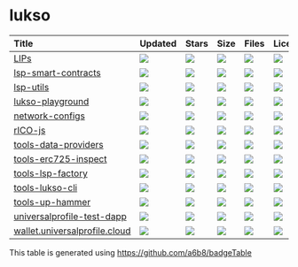 # lukso

| Title | Updated | Stars | Size | Files | License |
| :-- | :-- | :-- | :-- | :-- | :-- |
| [LIPs](https://github.com/lukso-network/LIPs) | <a href="https://api.github.com/repos/lukso-network/LIPs"><img src="https://img.shields.io/github/last-commit/lukso-network/LIPs?color=0E1116&logo=F3A966&logoColor=F3A966&style=flat&label="></a> | <a href="https://github.com/lukso-network/LIPs/stargazers"><img src="https://img.shields.io/github/stars/lukso-network/LIPs?color=0E1116&logo=F3A966&logoColor=F3A966&style=flat&label="></a> | <a href="https://github.com/lukso-network/LIPs"><img src="https://img.shields.io/github/repo-size/lukso-network/LIPs?color=0E1116&logo=F3A966&logoColor=F3A966&style=flat&label="></a> | <a href="https://github.com/lukso-network/LIPs"><img src="https://img.shields.io/github/directory-file-count/lukso-network/LIPs?color=0E1116&logo=F3A966&logoColor=F3A966&style=flat&label="></a> | <a href="https://github.com/lukso-network/LIPs/blob/main/LICENSE"><img src="https://img.shields.io/github/license/lukso-network/LIPs?color=0E1116&logo=F3A966&logoColor=F3A966&style=flat&label="></a> |
| [lsp-smart-contracts](https://github.com/lukso-network/lsp-smart-contracts) | <a href="https://api.github.com/repos/lukso-network/lsp-smart-contracts"><img src="https://img.shields.io/github/last-commit/lukso-network/lsp-smart-contracts?color=0E1116&logo=F3A966&logoColor=F3A966&style=flat&label="></a> | <a href="https://github.com/lukso-network/lsp-smart-contracts/stargazers"><img src="https://img.shields.io/github/stars/lukso-network/lsp-smart-contracts?color=0E1116&logo=F3A966&logoColor=F3A966&style=flat&label="></a> | <a href="https://github.com/lukso-network/lsp-smart-contracts"><img src="https://img.shields.io/github/repo-size/lukso-network/lsp-smart-contracts?color=0E1116&logo=F3A966&logoColor=F3A966&style=flat&label="></a> | <a href="https://github.com/lukso-network/lsp-smart-contracts"><img src="https://img.shields.io/github/directory-file-count/lukso-network/lsp-smart-contracts?color=0E1116&logo=F3A966&logoColor=F3A966&style=flat&label="></a> | <a href="https://github.com/lukso-network/lsp-smart-contracts/blob/main/LICENSE"><img src="https://img.shields.io/github/license/lukso-network/lsp-smart-contracts?color=0E1116&logo=F3A966&logoColor=F3A966&style=flat&label="></a> |
| [lsp-utils](https://github.com/lukso-network/lsp-utils) | <a href="https://api.github.com/repos/lukso-network/lsp-utils"><img src="https://img.shields.io/github/last-commit/lukso-network/lsp-utils?color=0E1116&logo=F3A966&logoColor=F3A966&style=flat&label="></a> | <a href="https://github.com/lukso-network/lsp-utils/stargazers"><img src="https://img.shields.io/github/stars/lukso-network/lsp-utils?color=0E1116&logo=F3A966&logoColor=F3A966&style=flat&label="></a> | <a href="https://github.com/lukso-network/lsp-utils"><img src="https://img.shields.io/github/repo-size/lukso-network/lsp-utils?color=0E1116&logo=F3A966&logoColor=F3A966&style=flat&label="></a> | <a href="https://github.com/lukso-network/lsp-utils"><img src="https://img.shields.io/github/directory-file-count/lukso-network/lsp-utils?color=0E1116&logo=F3A966&logoColor=F3A966&style=flat&label="></a> | <a href="https://github.com/lukso-network/lsp-utils/blob/main/LICENSE"><img src="https://img.shields.io/github/license/lukso-network/lsp-utils?color=0E1116&logo=F3A966&logoColor=F3A966&style=flat&label="></a> |
| [lukso-playground](https://github.com/lukso-network/lukso-playground) | <a href="https://api.github.com/repos/lukso-network/lukso-playground"><img src="https://img.shields.io/github/last-commit/lukso-network/lukso-playground?color=0E1116&logo=F3A966&logoColor=F3A966&style=flat&label="></a> | <a href="https://github.com/lukso-network/lukso-playground/stargazers"><img src="https://img.shields.io/github/stars/lukso-network/lukso-playground?color=0E1116&logo=F3A966&logoColor=F3A966&style=flat&label="></a> | <a href="https://github.com/lukso-network/lukso-playground"><img src="https://img.shields.io/github/repo-size/lukso-network/lukso-playground?color=0E1116&logo=F3A966&logoColor=F3A966&style=flat&label="></a> | <a href="https://github.com/lukso-network/lukso-playground"><img src="https://img.shields.io/github/directory-file-count/lukso-network/lukso-playground?color=0E1116&logo=F3A966&logoColor=F3A966&style=flat&label="></a> | <a href="https://github.com/lukso-network/lukso-playground/blob/main/LICENSE"><img src="https://img.shields.io/github/license/lukso-network/lukso-playground?color=0E1116&logo=F3A966&logoColor=F3A966&style=flat&label="></a> |
| [network-configs](https://github.com/lukso-network/network-configs) | <a href="https://api.github.com/repos/lukso-network/network-configs"><img src="https://img.shields.io/github/last-commit/lukso-network/network-configs?color=0E1116&logo=F3A966&logoColor=F3A966&style=flat&label="></a> | <a href="https://github.com/lukso-network/network-configs/stargazers"><img src="https://img.shields.io/github/stars/lukso-network/network-configs?color=0E1116&logo=F3A966&logoColor=F3A966&style=flat&label="></a> | <a href="https://github.com/lukso-network/network-configs"><img src="https://img.shields.io/github/repo-size/lukso-network/network-configs?color=0E1116&logo=F3A966&logoColor=F3A966&style=flat&label="></a> | <a href="https://github.com/lukso-network/network-configs"><img src="https://img.shields.io/github/directory-file-count/lukso-network/network-configs?color=0E1116&logo=F3A966&logoColor=F3A966&style=flat&label="></a> | <a href="https://github.com/lukso-network/network-configs/blob/main/LICENSE"><img src="https://img.shields.io/github/license/lukso-network/network-configs?color=0E1116&logo=F3A966&logoColor=F3A966&style=flat&label="></a> |
| [rICO-js](https://github.com/lukso-network/rICO-js) | <a href="https://api.github.com/repos/lukso-network/rICO-js"><img src="https://img.shields.io/github/last-commit/lukso-network/rICO-js?color=0E1116&logo=F3A966&logoColor=F3A966&style=flat&label="></a> | <a href="https://github.com/lukso-network/rICO-js/stargazers"><img src="https://img.shields.io/github/stars/lukso-network/rICO-js?color=0E1116&logo=F3A966&logoColor=F3A966&style=flat&label="></a> | <a href="https://github.com/lukso-network/rICO-js"><img src="https://img.shields.io/github/repo-size/lukso-network/rICO-js?color=0E1116&logo=F3A966&logoColor=F3A966&style=flat&label="></a> | <a href="https://github.com/lukso-network/rICO-js"><img src="https://img.shields.io/github/directory-file-count/lukso-network/rICO-js?color=0E1116&logo=F3A966&logoColor=F3A966&style=flat&label="></a> | <a href="https://github.com/lukso-network/rICO-js/blob/main/LICENSE"><img src="https://img.shields.io/github/license/lukso-network/rICO-js?color=0E1116&logo=F3A966&logoColor=F3A966&style=flat&label="></a> |
| [tools-data-providers](https://github.com/lukso-network/tools-data-providers) | <a href="https://api.github.com/repos/lukso-network/tools-data-providers"><img src="https://img.shields.io/github/last-commit/lukso-network/tools-data-providers?color=0E1116&logo=F3A966&logoColor=F3A966&style=flat&label="></a> | <a href="https://github.com/lukso-network/tools-data-providers/stargazers"><img src="https://img.shields.io/github/stars/lukso-network/tools-data-providers?color=0E1116&logo=F3A966&logoColor=F3A966&style=flat&label="></a> | <a href="https://github.com/lukso-network/tools-data-providers"><img src="https://img.shields.io/github/repo-size/lukso-network/tools-data-providers?color=0E1116&logo=F3A966&logoColor=F3A966&style=flat&label="></a> | <a href="https://github.com/lukso-network/tools-data-providers"><img src="https://img.shields.io/github/directory-file-count/lukso-network/tools-data-providers?color=0E1116&logo=F3A966&logoColor=F3A966&style=flat&label="></a> | <a href="https://github.com/lukso-network/tools-data-providers/blob/main/LICENSE"><img src="https://img.shields.io/github/license/lukso-network/tools-data-providers?color=0E1116&logo=F3A966&logoColor=F3A966&style=flat&label="></a> |
| [tools-erc725-inspect](https://github.com/lukso-network/tools-erc725-inspect) | <a href="https://api.github.com/repos/lukso-network/tools-erc725-inspect"><img src="https://img.shields.io/github/last-commit/lukso-network/tools-erc725-inspect?color=0E1116&logo=F3A966&logoColor=F3A966&style=flat&label="></a> | <a href="https://github.com/lukso-network/tools-erc725-inspect/stargazers"><img src="https://img.shields.io/github/stars/lukso-network/tools-erc725-inspect?color=0E1116&logo=F3A966&logoColor=F3A966&style=flat&label="></a> | <a href="https://github.com/lukso-network/tools-erc725-inspect"><img src="https://img.shields.io/github/repo-size/lukso-network/tools-erc725-inspect?color=0E1116&logo=F3A966&logoColor=F3A966&style=flat&label="></a> | <a href="https://github.com/lukso-network/tools-erc725-inspect"><img src="https://img.shields.io/github/directory-file-count/lukso-network/tools-erc725-inspect?color=0E1116&logo=F3A966&logoColor=F3A966&style=flat&label="></a> | <a href="https://github.com/lukso-network/tools-erc725-inspect/blob/main/LICENSE"><img src="https://img.shields.io/github/license/lukso-network/tools-erc725-inspect?color=0E1116&logo=F3A966&logoColor=F3A966&style=flat&label="></a> |
| [tools-lsp-factory](https://github.com/lukso-network/tools-lsp-factory) | <a href="https://api.github.com/repos/lukso-network/tools-lsp-factory"><img src="https://img.shields.io/github/last-commit/lukso-network/tools-lsp-factory?color=0E1116&logo=F3A966&logoColor=F3A966&style=flat&label="></a> | <a href="https://github.com/lukso-network/tools-lsp-factory/stargazers"><img src="https://img.shields.io/github/stars/lukso-network/tools-lsp-factory?color=0E1116&logo=F3A966&logoColor=F3A966&style=flat&label="></a> | <a href="https://github.com/lukso-network/tools-lsp-factory"><img src="https://img.shields.io/github/repo-size/lukso-network/tools-lsp-factory?color=0E1116&logo=F3A966&logoColor=F3A966&style=flat&label="></a> | <a href="https://github.com/lukso-network/tools-lsp-factory"><img src="https://img.shields.io/github/directory-file-count/lukso-network/tools-lsp-factory?color=0E1116&logo=F3A966&logoColor=F3A966&style=flat&label="></a> | <a href="https://github.com/lukso-network/tools-lsp-factory/blob/main/LICENSE"><img src="https://img.shields.io/github/license/lukso-network/tools-lsp-factory?color=0E1116&logo=F3A966&logoColor=F3A966&style=flat&label="></a> |
| [tools-lukso-cli](https://github.com/lukso-network/tools-lukso-cli) | <a href="https://api.github.com/repos/lukso-network/tools-lukso-cli"><img src="https://img.shields.io/github/last-commit/lukso-network/tools-lukso-cli?color=0E1116&logo=F3A966&logoColor=F3A966&style=flat&label="></a> | <a href="https://github.com/lukso-network/tools-lukso-cli/stargazers"><img src="https://img.shields.io/github/stars/lukso-network/tools-lukso-cli?color=0E1116&logo=F3A966&logoColor=F3A966&style=flat&label="></a> | <a href="https://github.com/lukso-network/tools-lukso-cli"><img src="https://img.shields.io/github/repo-size/lukso-network/tools-lukso-cli?color=0E1116&logo=F3A966&logoColor=F3A966&style=flat&label="></a> | <a href="https://github.com/lukso-network/tools-lukso-cli"><img src="https://img.shields.io/github/directory-file-count/lukso-network/tools-lukso-cli?color=0E1116&logo=F3A966&logoColor=F3A966&style=flat&label="></a> | <a href="https://github.com/lukso-network/tools-lukso-cli/blob/main/LICENSE"><img src="https://img.shields.io/github/license/lukso-network/tools-lukso-cli?color=0E1116&logo=F3A966&logoColor=F3A966&style=flat&label="></a> |
| [tools-up-hammer](https://github.com/lukso-network/tools-up-hammer) | <a href="https://api.github.com/repos/lukso-network/tools-up-hammer"><img src="https://img.shields.io/github/last-commit/lukso-network/tools-up-hammer?color=0E1116&logo=F3A966&logoColor=F3A966&style=flat&label="></a> | <a href="https://github.com/lukso-network/tools-up-hammer/stargazers"><img src="https://img.shields.io/github/stars/lukso-network/tools-up-hammer?color=0E1116&logo=F3A966&logoColor=F3A966&style=flat&label="></a> | <a href="https://github.com/lukso-network/tools-up-hammer"><img src="https://img.shields.io/github/repo-size/lukso-network/tools-up-hammer?color=0E1116&logo=F3A966&logoColor=F3A966&style=flat&label="></a> | <a href="https://github.com/lukso-network/tools-up-hammer"><img src="https://img.shields.io/github/directory-file-count/lukso-network/tools-up-hammer?color=0E1116&logo=F3A966&logoColor=F3A966&style=flat&label="></a> | <a href="https://github.com/lukso-network/tools-up-hammer/blob/main/LICENSE"><img src="https://img.shields.io/github/license/lukso-network/tools-up-hammer?color=0E1116&logo=F3A966&logoColor=F3A966&style=flat&label="></a> |
| [universalprofile-test-dapp](https://github.com/lukso-network/universalprofile-test-dapp) | <a href="https://api.github.com/repos/lukso-network/universalprofile-test-dapp"><img src="https://img.shields.io/github/last-commit/lukso-network/universalprofile-test-dapp?color=0E1116&logo=F3A966&logoColor=F3A966&style=flat&label="></a> | <a href="https://github.com/lukso-network/universalprofile-test-dapp/stargazers"><img src="https://img.shields.io/github/stars/lukso-network/universalprofile-test-dapp?color=0E1116&logo=F3A966&logoColor=F3A966&style=flat&label="></a> | <a href="https://github.com/lukso-network/universalprofile-test-dapp"><img src="https://img.shields.io/github/repo-size/lukso-network/universalprofile-test-dapp?color=0E1116&logo=F3A966&logoColor=F3A966&style=flat&label="></a> | <a href="https://github.com/lukso-network/universalprofile-test-dapp"><img src="https://img.shields.io/github/directory-file-count/lukso-network/universalprofile-test-dapp?color=0E1116&logo=F3A966&logoColor=F3A966&style=flat&label="></a> | <a href="https://github.com/lukso-network/universalprofile-test-dapp/blob/main/LICENSE"><img src="https://img.shields.io/github/license/lukso-network/universalprofile-test-dapp?color=0E1116&logo=F3A966&logoColor=F3A966&style=flat&label="></a> |
| [wallet.universalprofile.cloud](https://github.com/lukso-network/wallet.universalprofile.cloud) | <a href="https://api.github.com/repos/lukso-network/wallet.universalprofile.cloud"><img src="https://img.shields.io/github/last-commit/lukso-network/wallet.universalprofile.cloud?color=0E1116&logo=F3A966&logoColor=F3A966&style=flat&label="></a> | <a href="https://github.com/lukso-network/wallet.universalprofile.cloud/stargazers"><img src="https://img.shields.io/github/stars/lukso-network/wallet.universalprofile.cloud?color=0E1116&logo=F3A966&logoColor=F3A966&style=flat&label="></a> | <a href="https://github.com/lukso-network/wallet.universalprofile.cloud"><img src="https://img.shields.io/github/repo-size/lukso-network/wallet.universalprofile.cloud?color=0E1116&logo=F3A966&logoColor=F3A966&style=flat&label="></a> | <a href="https://github.com/lukso-network/wallet.universalprofile.cloud"><img src="https://img.shields.io/github/directory-file-count/lukso-network/wallet.universalprofile.cloud?color=0E1116&logo=F3A966&logoColor=F3A966&style=flat&label="></a> | <a href="https://github.com/lukso-network/wallet.universalprofile.cloud/blob/main/LICENSE"><img src="https://img.shields.io/github/license/lukso-network/wallet.universalprofile.cloud?color=0E1116&logo=F3A966&logoColor=F3A966&style=flat&label="></a> |

This table is generated using https://github.com/a6b8/badgeTable